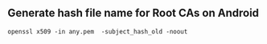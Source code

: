 ## Generate hash file name for Root CAs on Android
~~~
openssl x509 -in any.pem  -subject_hash_old -noout
~~~